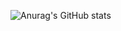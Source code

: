 <!--![](https://komarev.com/ghpvc/?username=mfclabber&color=36b812)<br>
![](https://img.shields.io/github/followers/mfclabber?style=social)<br>
![](https://img.shields.io/github/stars/mfclabber?style=social)<br>-->
![Anurag's GitHub stats](https://github-readme-stats.vercel.app/api?username=mfclabber&show_icons=true&theme=dark)

<!--<h1 align="left">Hello, I'm Dmitriy Novichkov!</h1>

An seasoned Robotics Enthusiast with over 2 years of skill in developing intelligent machines through advanced AI methods. I excel in hackathons, where I spark creativity and devise inventive solutions for diverse challenges. Whether I'm crafting autonomous systems or experimenting with state-of-the-art technology, my enthusiasm revolves around pushing the limits of what robots can achieve. 🚀🤖✨ -->
